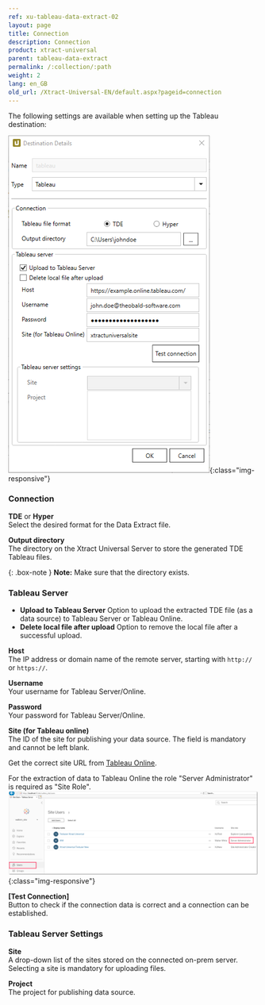 ```yaml
---
ref: xu-tableau-data-extract-02
layout: page
title: Connection
description: Connection
product: xtract-universal
parent: tableau-data-extract
permalink: /:collection/:path
weight: 2
lang: en_GB
old_url: /Xtract-Universal-EN/default.aspx?pageid=connection
---
```


The following settings are available when setting up the Tableau destination:

![tableauDestinationDetails-hyper](/img/content/tableauDestinationDetails-hyper.png){:class="img-responsive"}

### Connection
**TDE** or **Hyper**<br>
Select the desired format for the Data Extract file.

**Output directory**<br>
The directory on the Xtract Universal Server to store the generated TDE Tableau files.

{: .box-note }
**Note:** Make sure that the directory exists.



### Tableau Server
- **Upload to Tableau Server**
Option to upload the extracted TDE file (as a data source) to Tableau Server or Tableau Online.
- **Delete local file after upload**
Option to remove the local file after a successful upload.

**Host**<br>
The IP address or domain name of the remote server, starting with `http://` or `https://`.

**Username**<br>
Your username for Tableau Server/Online.

**Password**<br>
Your password for Tableau Server/Online.

**Site (for Tableau online)**<br>
The ID of the site for publishing your data source. 
The field is mandatory and cannot be left blank. 

Get the correct site URL from [Tableau Online](https://online.tableau.com/#/site/Site/workbooks).

For the extraction of data to Tableau Online the role "Server Administrator" is required as "Site Role".
![Tableau_Server_Admin](/img/content/xu/tableau_server_admin.png){:class="img-responsive"}

**[Test Connection]**<br>
Button to check if the connection data is correct and a connection can be established.

### Tableau Server Settings
**Site**<br>
A drop-down list of the sites stored on the connected on-prem server. Selecting a site is mandatory for uploading files. 

**Project**<br>
The project for publishing data source.
